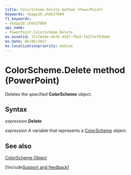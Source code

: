 ```yaml
---
title: ColorScheme.Delete method (PowerPoint)
keywords: vbapp10.chm537004
f1_keywords:
- vbapp10.chm537004
api_name:
- PowerPoint.ColorScheme.Delete
ms.assetid: 37cf8a8e-4b76-4587-f0a5-fe257ef93b44
ms.date: 06/08/2017
ms.localizationpriority: medium
---
```



# ColorScheme.Delete method (PowerPoint)

Deletes the specified **ColorScheme** object.


## Syntax

_expression_.**Delete**

_expression_ A variable that represents a [ColorScheme](PowerPoint.ColorScheme.md) object.


## See also


[ColorScheme Object](PowerPoint.ColorScheme.md)

[!include[Support and feedback](~/includes/feedback-boilerplate.md)]
